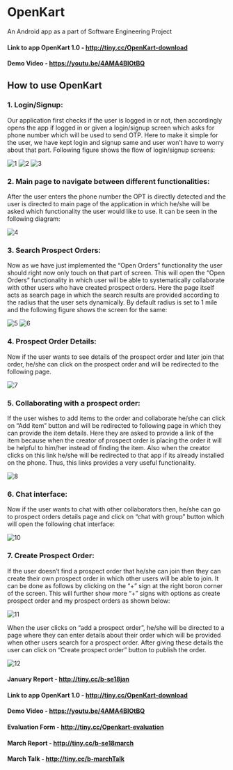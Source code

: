 # OpenKart
An Android app as a part of Software Engineering Project

#### Link to app OpenKart 1.0 - http://tiny.cc/OpenKart-download

#### Demo Video - https://youtu.be/4AMA4BIOtBQ

## How to use OpenKart
### 1.	Login/Signup:

Our application first checks if the user is logged in or not, then accordingly opens the app if logged in or given a login/signup screen which asks for phone number which will be used to send OTP. Here to make it simple for the user, we have kept login and signup same and user won’t have to worry about that part. Following figure shows the flow of login/signup screens:

![1](https://user-images.githubusercontent.com/15925203/38443173-c16cd34a-39b8-11e8-8276-8d8bb8af6e68.jpeg)       ![2](https://user-images.githubusercontent.com/15925203/38443241-0e762146-39b9-11e8-9011-5ce0f0889454.jpeg)       ![3](https://user-images.githubusercontent.com/15925203/38443283-34b41fe8-39b9-11e8-9e4f-7df757e675c4.jpeg)

### 2.	Main page to navigate between different functionalities:

After the user enters the phone number the OPT is directly detected and the user is directed to main page of the application in which he/she will be asked which functionality the user would like to use. It can be seen in the following diagram:

![4](https://user-images.githubusercontent.com/15925203/38443365-6d012a30-39b9-11e8-92cb-18a8f80f4bfa.jpeg)

### 3.	Search Prospect Orders:

Now as we have just implemented the “Open Orders” functionality the user should right now only touch on that part of screen. This will open the “Open Orders” functionality in which user will be able to systematically collaborate with other users who have created prospect orders. Here the page itself acts as search page in which the search results are provided according to the radius that the user sets dynamically. By default radius is set to 1 mile and the following figure shows the screen for the same:

![5](https://user-images.githubusercontent.com/15925203/38443408-8aa98d8e-39b9-11e8-8527-c786e19ec5eb.jpeg)   ![6](https://user-images.githubusercontent.com/15925203/38443629-5d77cf5a-39ba-11e8-8799-9ff62b12511d.jpeg)


### 4.	Prospect Order Details:

Now if the user wants to see details of the prospect order and later join that order, he/she can click on the prospect order and will be redirected to the following page.

![7](https://user-images.githubusercontent.com/15925203/38443639-64913bdc-39ba-11e8-8150-a9734439cbba.jpeg)

### 5.	Collaborating with a prospect order:

If the user wishes to add items to the order and collaborate he/she can click on “Add item” button and will be redirected to following page in which they can provide the item details. Here they are asked to provide a link of the item because when the creator of prospect order is placing the order it will be helpful to him/her instead of finding the item. Also when the creator clicks on this link he/she will be redirected to that app if its already installed on the phone. Thus, this links provides a very useful functionality.

![8](https://user-images.githubusercontent.com/15925203/38443640-64a400fa-39ba-11e8-9c6a-1905dab6d5cd.jpeg)

### 6.	Chat interface:

Now if the user wants to chat with other collaborators then, he/she can go to prospect orders details page and click on “chat with group” button which will open the following chat interface:

![10](https://user-images.githubusercontent.com/15925203/38443636-64784690-39ba-11e8-8aa2-ab85e8859fe1.jpeg)

### 7.	Create Prospect Order:

If the user doesn’t find a prospect order that he/she can join then they can create their own prospect order in which other users will be able to join. It can be done as follows by clicking on the “+” sign at the right boron corner of the screen. This will further show more “+” signs with options as create prospect order and my prospect orders as shown below:

![11](https://user-images.githubusercontent.com/15925203/38443637-6485380a-39ba-11e8-9d99-1987861243de.jpeg)

When the user clicks on “add a prospect order”, he/she will be directed to a page where they can enter details about their order which will be provided when other users search for a prospect order. After giving these details the user can click on “Create prospect order” button to publish the order.

![12](https://user-images.githubusercontent.com/15925203/38443733-bc2babd4-39ba-11e8-9732-22e7343642f6.jpeg)


#### January Report - http://tiny.cc/b-se18jan

#### Link to app OpenKart 1.0 - http://tiny.cc/OpenKart-download

#### Demo Video - https://youtu.be/4AMA4BIOtBQ

#### Evaluation Form - http://tiny.cc/Openkart-evaluation

#### March Report - http://tiny.cc/b-se18march

#### March Talk - http://tiny.cc/b-marchTalk
